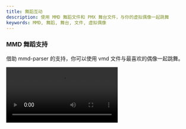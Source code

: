 ```yaml
---
title: 舞蹈互动
description: 使用 MMD 舞蹈文件和 PMX 舞台文件，与你的虚拟偶像一起跳舞
keywords: MMD, 舞蹈, 舞台, 文件, 虚拟偶像
---
```


### MMD 舞蹈支持

借助 mmd-parser 的支持，你可以使用 vmd 文件与最喜欢的偶像一起跳舞。

<Frame>
  <video 
    src="https://img.rdmclin2.com/rdmclin2/2024/11/5f197a7db0fe812216f601ad47cbc42d.mp4"
    controls
    className="w-full aspect-video"
  />
</Frame>

### PMX 舞台加载

PMX 舞台文件的支持，让你能够在舞台上与虚拟偶像共同舞蹈。

<Frame>
  <img src="https://oss.vidol.chat/assets/d496aba091351b55907faadd63d31033.webp" />
</Frame>

